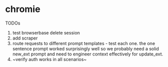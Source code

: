 # chromie

TODOs
1. test browserbase delete session
2. add scraper
3. route requests to different prompt templates - test each one. the one sentence prompt worked surprisingly well so we probably need a solid new_ext prompt and need to engineer context effectively for update_ext.
4. ~verify auth works in all scenarios~
   
